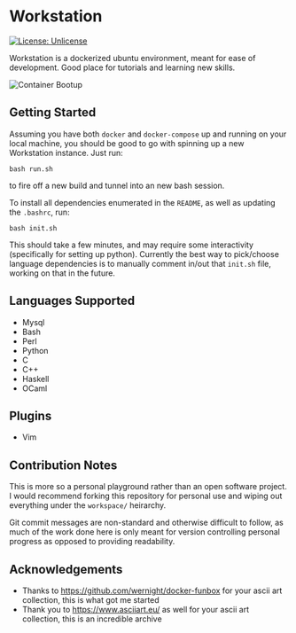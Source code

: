 # Workstation
[![License: Unlicense](https://img.shields.io/badge/license-Unlicense-blue.svg)](http://unlicense.org/)

Workstation is a dockerized ubuntu environment, meant for ease of development. Good place for tutorials and learning new skills.

![Container Bootup](https://github.com/AlexMapley/workstation/blob/master/art/bootup.png)

## Getting Started
Assuming you have both `docker` and `docker-compose` up and running on your local machine, you should be good to go with spinning up a new Workstation instance. Just run:

```
bash run.sh
```

to fire off a new build and tunnel into an new bash session.

To install all dependencies enumerated in the `README`, as well as updating the `.bashrc`, run:

```
bash init.sh
```

This should take a few minutes, and may require some interactivity (specifically for setting up python). Currently the best way to pick/choose language dependencies is to manually comment in/out that `init.sh` file, working on that in the future. 

## Languages Supported
- Mysql
- Bash
- Perl
- Python
- C
- C++
- Haskell
- OCaml

## Plugins
- Vim

## Contribution Notes
This is more so a personal playground rather than an open software project. I would recommend forking this repository for personal use and wiping out everything under the `workspace/` heirarchy.

Git commit messages are non-standard and otherwise difficult to follow, as much of the work done here is only meant for version controlling personal progress as opposed to providing readability.

## Acknowledgements
- Thanks to https://github.com/wernight/docker-funbox for your ascii art collection, this is what got me started
- Thank you to https://www.asciiart.eu/ as well for your ascii art collection, this is an incredible archive
